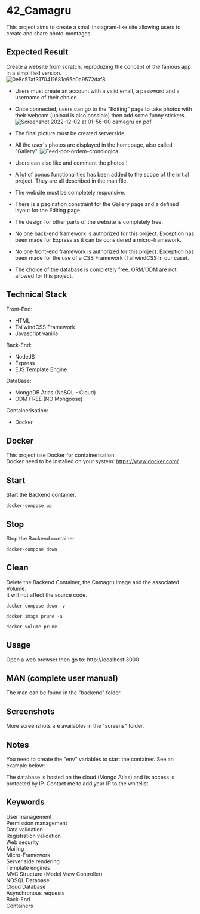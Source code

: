 # 42_Camagru
This project aims to create a small Instagram-like site allowing users to create and share photo-montages.

## Expected Result
Create a website from scratch, reproduzing the concept of the famous app in a simplified version.  
![0e8c57af3170411681c65c0a9572daf8](https://user-images.githubusercontent.com/52746061/205192190-aa374336-2588-4912-859c-42125d200416.jpg)  

- Users must create an account with a valid email, a password and a username of their choice.  

- Once connected, users can go to the "Editing" page to take photos with their webcam (upload is also possible) then add some funny stickers.  
![Screenshot 2022-12-02 at 01-56-00 camagru en pdf](https://user-images.githubusercontent.com/52746061/205191086-b01a7ef1-ee52-42d7-862f-b926de75c88f.png)

- The final picture must be created serverside.

- All the user's photos are displayed in the homepage, also called "Gallery".
![Feed-por-ordem-cronologica](https://user-images.githubusercontent.com/52746061/205190718-b47a1c93-b13a-4201-afb4-285faad6ee9d.jpg)

- Users can also like and comment the photos !  
- A lot of bonus functionalities has been added to the scope of the initial project. They are all described in the man file.  

- The website must be completely responsive.  
- There is a pagination constraint for the Gallery page and a defined layout for the Editing page.  
- The design for other parts of the website is completely free.  
- No one back-end framework is authorized for this project. Exception has been made for Express as it can be considered a micro-framework.  
- No one front-end framework is authorized for this project. Exception has been made for the use of a CSS Framework (TailwindCSS in our case).  
- The choice of the database is completely free. ORM/ODM are not allowed for this project.  

## Technical Stack

Front-End: 
- HTML
- TailwindCSS Framework
- Javascript vanilla

Back-End:
- NodeJS
- Express
- EJS Template Engine

DataBase:
- MongoDB Atlas (NoSQL - Cloud)
- ODM FREE (NO Mongoose)

Containerisation:
- Docker

## Docker
This project use Docker for containerisation.  
Docker need to be installed on your system: https://www.docker.com/  

## Start
Start the Backend container.
```
docker-compose up
```

## Stop
Stop the Backend container.
```
docker-compose down
```

## Clean
Delete the Backend Container, the Camagru Image and the associated Volume.  
It will not affect the source code.
```
docker-compose down -v
```
```
docker image prune -a
```
```
docker volume prune
```

## Usage
Open a web browser then go to: http://localhost:3000

## MAN (complete user manual)
The man can be found in the "backend" folder.  

## Screenshots


More screenshots are availables in the "screens" folder.

## Notes
You need to create the "env" variables to start the container.  See an example below:  

The database is hosted on the cloud (Mongo Atlas) and its access is protected by IP. Contact me to add your IP to the whitelist.  

## Keywords
User management  
Permission management  
Data validation  
Registration validation  
Web security  
Mailing  
Micro-Framework  
Server side rendering  
Template engines  
MVC Structure (Model View Controller)  
NOSQL Database  
Cloud Database  
Asynchronous requests  
Back-End  
Containers  
